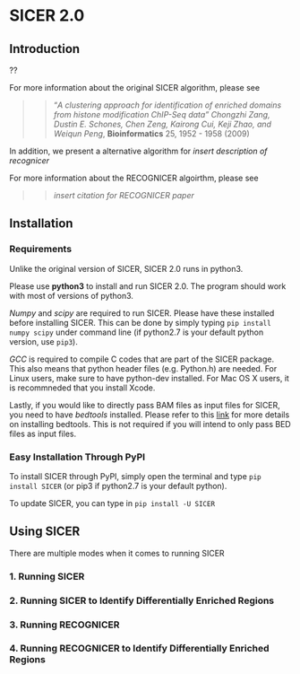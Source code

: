 # SICER 2.0

## Introduction
??

For more information about the original SICER algorithm, please see

>> “*A clustering approach for identification of enriched domains from histone modification
>> ChIP-Seq data” Chongzhi Zang, Dustin E. Schones, Chen Zeng, Kairong Cui, Keji Zhao, and
>> Weiqun Peng*, **Bioinformatics** 25, 1952 - 1958 (2009)

In addition, we present a alternative algorithm for *insert description of recognicer*

For more information about the RECOGNICER algoirthm, please see

>> *insert citation for RECOGNICER paper*

## Installation
### Requirements
Unlike the original version of SICER, SICER 2.0 runs in python3.

Please use **python3** to install and run SICER 2.0. The program should work with most of versions of python3.

*Numpy* and *scipy* are required to run SICER. Please have these installed before installing SICER. 
This can be done by simply typing `pip install numpy scipy` under command line (if python2.7 is your default python version, use `pip3`).

*GCC* is required to compile C codes that are part of the SICER package. This also means that python header files (e.g. Python.h) are needed. For Linux users, make sure to have python-dev installed. For Mac OS X users, it is recommneded that you install Xcode.

Lastly, if you would like to directly pass BAM files as input files for SICER, you need to have *bedtools* installed. Please refer to this [link](http://bedtools.readthedocs.io/en/latest/) for more details on installing bedtools. This is not required if you will intend to only pass BED files as input files.

### Easy Installation Through PyPI
To install SICER through PyPI, simply open the terminal and type `pip install SICER` (or pip3 if python2.7 is your default python). 

To update SICER, you can type in `pip install -U SICER`

## Using SICER
There are multiple modes when it comes to running SICER

### 1. Running SICER 


### 2. Running SICER to Identify Differentially Enriched Regions

### 3. Running RECOGNICER

### 4. Running RECOGNICER to Identify Differentially Enriched Regions
